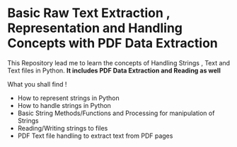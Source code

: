 # Basic Raw Text Extraction , Representation and Handling Concepts with PDF Data Extraction

This Repository lead me to learn the concepts of Handling Strings , Text and Text files in Python.
**It includes PDF Data Extraction and Reading as well**

What you shall find !

* How to represent strings in Python
* How to handle strings in Python
* Basic String Methods/Functions and Processing for manipulation of Strings
* Reading/Writing strings to files
* PDF Text file handling to extract text from PDF pages

